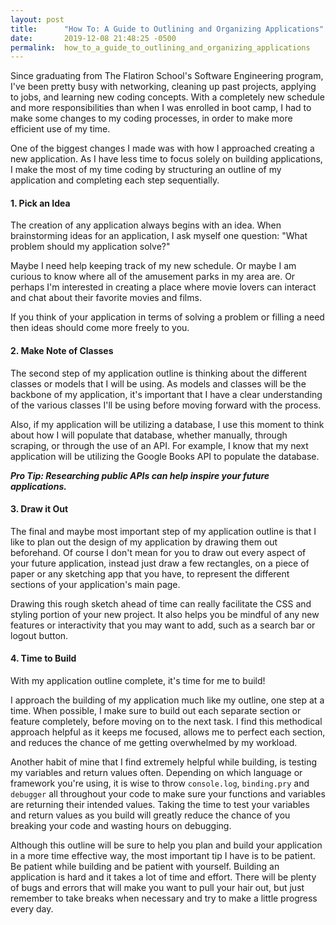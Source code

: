 ```yaml
---
layout: post
title:      "How To: A Guide to Outlining and Organizing Applications"
date:       2019-12-08 21:48:25 -0500
permalink:  how_to_a_guide_to_outlining_and_organizing_applications
---
```



Since graduating from The Flatiron School's Software Engineering program, I've been pretty busy with networking, cleaning up past projects, applying to jobs, and learning new coding concepts. With a completely new schedule and more responsibilities than when I was enrolled in boot camp, I had to make some changes to my coding processes, in order to make more efficient use of my time. 

One of the biggest changes I made was with how I approached creating a new application. As I have less time to focus solely on building applications, I make the most of my time coding by structuring an outline of my application and completing each step sequentially.

#### 1. Pick an Idea

The creation of any application always begins with an idea. When brainstorming ideas for an application, I ask myself one question: "What problem should my application solve?"

Maybe I need help keeping track of my new schedule. Or maybe I am curious to know where all of the amusement parks in my area are. Or perhaps I'm interested in creating a place where movie lovers can interact and chat about their favorite movies and films. 

If you think of your application in terms of solving a problem or filling a need then ideas should come more freely to you. 

#### 2. Make Note of Classes

The second step of my application outline is thinking about the different classes or models that I will be using. As models and classes will be the backbone of my application, it's important that I have a clear understanding of the various classes I'll be using before moving forward with the process. 

Also, if my application will be utilizing a database, I use this moment to think about how I will populate that database, whether manually, through scraping, or through the use of an API. For example, I know that my next application will be utilizing the Google Books API to populate the database. 

***Pro Tip: Researching public APIs can help inspire your future applications.***

#### 3. Draw it Out

The final and maybe most important step of my application outline is that I like to plan out the design of my application by drawing them out beforehand. Of course I don't mean for you to draw out every aspect of your future application, instead just draw a few rectangles, on a piece of paper or any sketching app that you have,  to represent the different sections of your application's main page. 

Drawing this rough sketch ahead of time can really facilitate the CSS and styling portion of your new project. It also helps you be mindful of any new features or interactivity that you may want to add, such as a search bar or logout button. 

#### 4. Time to Build

With my application outline complete, it's time for me to build! 

I approach the building of my application much like my outline, one step at a time. When possible, I make sure to build out each separate section or feature completely, before moving on to the next task. I find this methodical approach helpful as it keeps me focused, allows me to perfect each section, and reduces the chance of me getting overwhelmed by my workload.

Another habit of mine that I find extremely helpful while building, is testing my variables and return values often. Depending on which language or framework you're using, it is wise to throw `console.log`, `binding.pry` and `debugger` all throughout your code to make sure your functions and variables are returning their intended values. Taking the time to test your variables and return values as you build will greatly reduce the chance of you breaking your code and wasting hours on debugging. 

Although this outline will be sure to help you plan and build your application in a more time effective way, the most important tip I have is to be patient. Be patient while building and be patient with yourself. Building an application is hard and it takes a lot of time and effort. There will be plenty of bugs and errors that will make you want to pull your hair out, but just remember to take breaks when necessary and try to make a little progress every day.
 

